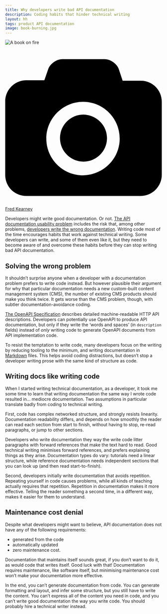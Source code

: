 ```yaml
---
title: Why developers write bad API documentation
description: Coding habits that hinder technical writing
layout: hh
tags: product API documentation
image: book-burning.jpg
---
```


<img src="book-burning.jpg" alt="A book on fire">

<a class="unsplash" href="https://unsplash.com/photos/enkfvvZkKv0" rel="noopener noreferrer"><span><svg xmlns="http://www.w3.org/2000/svg" viewBox="0 0 32 32"><title>unsplash-logo</title><path d="M20.8 18.1c0 2.7-2.2 4.8-4.8 4.8s-4.8-2.1-4.8-4.8c0-2.7 2.2-4.8 4.8-4.8 2.7.1 4.8 2.2 4.8 4.8zm11.2-7.4v14.9c0 2.3-1.9 4.3-4.3 4.3h-23.4c-2.4 0-4.3-1.9-4.3-4.3v-15c0-2.3 1.9-4.3 4.3-4.3h3.7l.8-2.3c.4-1.1 1.7-2 2.9-2h8.6c1.2 0 2.5.9 2.9 2l.8 2.4h3.7c2.4 0 4.3 1.9 4.3 4.3zm-8.6 7.5c0-4.1-3.3-7.5-7.5-7.5-4.1 0-7.5 3.4-7.5 7.5s3.3 7.5 7.5 7.5c4.2-.1 7.5-3.4 7.5-7.5z"></path></svg></span><span>Fred Kearney</span></a>

<!--
1. Solving the wrong problem
2. Writing docs like code
3. Maintenance cost denial
4. Introducing non-requirements
-->

Developers might write good documentation. Or not.
[The API documentation usability problem](api-docs-usability) 
includes the risk that, among other problems, 
[developers write the wrong documentation](api-docs-usability#developers).
Writing code most of the time encourages habits that work against technical writing.
Some developers can write, and some of them even like it, but they need to become aware of and overcome these habits before they can stop writing bad API documentation.

## Solving the wrong problem

It shouldn’t surprise anyone when a developer with a documentation problem prefers to write code instead.
But however plausible their argument for why that particular documentation needs a new custom-built content management system (CMS), the number of existing CMS products should make you think twice.
It gets worse than the CMS problem, though, with subtler documentation-avoidance coding.

[The OpenAPI Specification](https://www.openapis.org)
describes detailed machine-readable HTTP API descriptions.
Developers can potentially use OpenAPI to produce API documentation, but only if they write the ‘words and spaces’ (in `description` fields) instead of _only_ writing code to generate OpenAPI documents from API implementation code.

To resist the temptation to write code, many developers focus on the writing by reducing tooling to the minimum, 
and writing documentation in [Markdown](https://en.wikipedia.org/wiki/Markdown) files.
This helps avoid coding distractions, but doesn’t stop a developer writing prose with the same kind of structure as code.

## Writing docs like writing code

When I started writing technical documentation, as a developer, it took me some time to learn that writing documentation the same way I wrote code resulted in… mediocre documentation.
Two assumptions in particular translate badly from coding to technical writing.

First, code has complex networked structure, and strongly resists linearity.
Documentation readability differs, and depends on how smoothly the reader can read each section from start to finish, without having to stop, re-read paragraphs, or jump to other sections.

Developers who write documentation they way the write code litter paragraphs with forward references that make the text hard to read.
Good technical writing minimises forward references, and prefers explaining things as they arise.
Documentation types do vary: tutorials need a linear structure, while reference documentation needs independent sections that you can look up (and then read start-to-finish).

Second, developers initially write documentation that avoids repetition.
Repeating yourself in code causes problems, while all kinds of teaching actually requires that repetition.
Repetition in documentation makes it more effective.
Telling the reader something a second time, in a different way, makes it easier for them to understand.

## Maintenance cost denial

Despite what developers might want to believe, API documentation does not have any of the following requirements:

* generated from the code
* automatically updated
* zero maintenance cost.

Documentation that maintains itself sounds great, if you don’t want to do it, as would code that writes itself.
Good luck with that!
Documentation requires maintenance, like software itself, but minimising maintenance cost won’t make your documentation more effective.

In the end, you can’t generate documentation from code.
You can generate formatting and layout, and infer some structure, but you still have to write the content.
You can’t express all of the content you need in code, and you can’t write good documentation the way you write code.
You should probably hire a technical writer instead.
